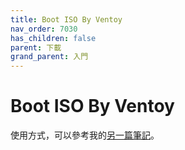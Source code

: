 ```yaml
---
title: Boot ISO By Ventoy
nav_order: 7030
has_children: false
parent: 下載
grand_parent: 入門
---
```



# Boot ISO By Ventoy

使用方式，可以參考我的[另一篇筆記](https://samwhelp.github.io/note-about-grub/read/link/ventoy.html)。
